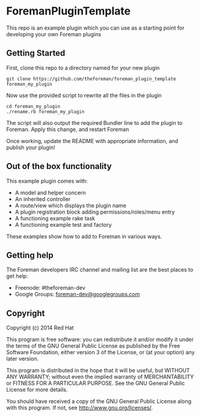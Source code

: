 # ForemanPluginTemplate

This repo is an example plugin which you can use as a starting point for developing
your own Foreman plugins

## Getting Started

First, clone this repo to a directory named for your new plugin

    git clone https://github.com/theforeman/foreman_plugin_template foreman_my_plugin

Now use the provided script to rewrite all the files in the plugin

    cd foreman_my_plugin
    ./rename.rb foreman_my_plugin

The script will also output the required Bundler line to add the plugin to Foreman.
Apply this change, and restart Foreman

Once working, update the README with appropriate information, and publish your plugin!

## Out of the box functionality

This example plugin comes with:

* A model and helper concern
* An inherited controller
* A route/view which displays the plugin name
* A plugin registration block adding permissions/roles/menu entry
* A functioning example rake task
* A functioning example test and factory

These examples show how to add to Foreman in various ways.

## Getting help

The Foreman developers IRC channel and mailing list are the best places to get help:

* Freenode: #theforeman-dev
* Google Groups: foreman-dev@googlegroups.com

## Copyright

Copyright (c) 2014 Red Hat

This program is free software: you can redistribute it and/or modify
it under the terms of the GNU General Public License as published by
the Free Software Foundation, either version 3 of the License, or
(at your option) any later version.

This program is distributed in the hope that it will be useful,
but WITHOUT ANY WARRANTY; without even the implied warranty of
MERCHANTABILITY or FITNESS FOR A PARTICULAR PURPOSE.  See the
GNU General Public License for more details.

You should have received a copy of the GNU General Public License
along with this program.  If not, see <http://www.gnu.org/licenses/>.
